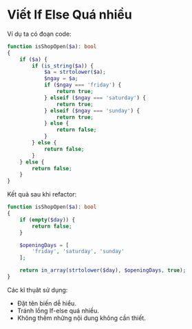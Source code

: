 # Viết If Else Quá nhiều

Ví dụ ta có đoạn code:

```php
function isShopOpen($a): bool
{
    if ($a) {
        if (is_string($a)) {
            $a = strtolower($a);
            $ngay = $a;
            if ($ngay === 'friday') {
                return true;
            } elseif ($ngay === 'saturday') {
                return true;
            } elseif ($ngay === 'sunday') {
                return true;
            } else {
                return false;
            }
        } else {
            return false;
        }
    } else {
        return false;
    }
}
```

Kết quả sau khi refactor:

```php
function isShopOpen($a): bool
{
    if (empty($day)) {
        return false;
    }

    $openingDays = [
        'friday', 'saturday', 'sunday'
    ];

    return in_array(strtolower($day), $openingDays, true);
}
```

Các kĩ thụât sử dụng:

-   Đặt tên biến dễ hiểu.
-   Tránh lồng If-else quá nhiều.
-   Không thêm những nội dung không cần thiết.
